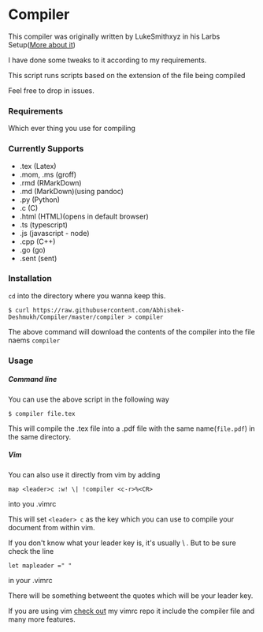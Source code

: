 # Compiler

This compiler was originally written by LukeSmithxyz in his Larbs Setup([More about it](https://larbs.xyz://larbs.xyz/))

I have done some tweaks to it according to my requirements.

This script runs scripts based on the extension of the file being compiled

Feel free to drop in issues.

### Requirements
 Which ever thing you use for compiling

### Currently Supports
- .tex (Latex)
- .mom, .ms (groff)
- .rmd (RMarkDown)
- .md (MarkDown)(using pandoc)
- .py (Python)
- .c (C)
- .html (HTML)(opens in default browser)
- .ts (typescript)
- .js (javascript - node)
- .cpp (C++)
- .go (go)
- .sent (sent)

### Installation
`cd` into the directory where you wanna keep this.

```
$ curl https://raw.githubusercontent.com/Abhishek-Deshmukh/Compiler/master/compiler > compiler
```

The above command will download the contents of the compiler into the file naems `compiler`

### Usage

##### Command line
You can use the above script in the following way

```
$ compiler file.tex
```

This will compile the .tex file into a .pdf file with the same name(`file.pdf`) in the same directory.

##### Vim
You can also use it directly from vim by adding

```
map <leader>c :w! \| !compiler <c-r>%<CR>
```

into you .vimrc

This will set `<leader> c` as the key which you can use to compile your document from within vim.

If you don't know what your leader key is, it's usually \ . But to be sure check the line

```
let mapleader =" "
```
in your .vimrc

There will be something betweent the quotes which will be your leader key.

If you are using vim [check out](https://github.com/Abhishek-Deshmukh/StudentVim) my vimrc repo it include the compiler file and many more features.

